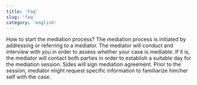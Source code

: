 ```yaml
---
title: 'Faq'
slug: 'faq'
category: 'english'
---
```


How to start the mediation process?
The mediation process is initiated by addressing or referring to a mediator. The mediator will conduct and interview with you in order to assess whether your case is mediable. If it is, the mediator will contact both parties in order to establish a suitable day for the mediation session. Sides will sign mediation agreement. Prior to the session, mediator might request specific information to familiarize him/her self with the case.